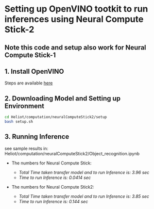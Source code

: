 # Setting up OpenVINO tootkit to run inferences using Neural Compute Stick-2

## Note this code and setup also work for Neural Compute Stick-1

## 1. Install OpenVINO
Steps are available [here](https://software.intel.com/en-us/articles/OpenVINO-Install-Linux)

## 2. Downloading Model and Setting up Environment
``` bash
cd Heliot/computation/neuralComputeStick2/setup
bash setup.sh
```

## 3. Running Inference
see sample results in: Heliot/computation/neuralComputeStick2/Object_recognition.ipynb

- The numbers for Neural Compute Stick: 
  - *Total Time taken transfer model and to run Inference is: 3.96 sec*
  - *Time to run Inference is: 0.0414 sec*
 
- The numbers for Neural Compute Stick2:
  - *Total Time taken transfer model and to run Inference is: 3.85 sec*
  - *Time to run Inference is: 0.144 sec*
